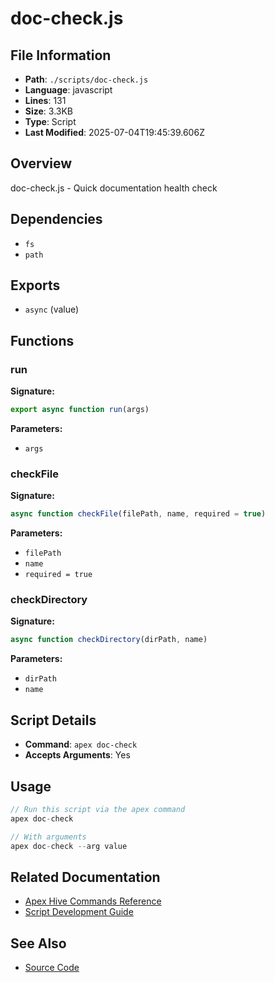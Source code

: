 # doc-check.js

## File Information

- **Path**: `./scripts/doc-check.js`
- **Language**: javascript
- **Lines**: 131
- **Size**: 3.3KB
- **Type**: Script
- **Last Modified**: 2025-07-04T19:45:39.606Z

## Overview

doc-check.js - Quick documentation health check

## Dependencies

- `fs`
- `path`

## Exports

- `async` (value)

## Functions

### run

**Signature:**
```javascript
export async function run(args)
```

**Parameters:**
- `args`

### checkFile

**Signature:**
```javascript
async function checkFile(filePath, name, required = true)
```

**Parameters:**
- `filePath`
- `name`
- `required = true`

### checkDirectory

**Signature:**
```javascript
async function checkDirectory(dirPath, name)
```

**Parameters:**
- `dirPath`
- `name`

## Script Details

- **Command**: `apex doc-check`
- **Accepts Arguments**: Yes

## Usage

```javascript
// Run this script via the apex command
apex doc-check

// With arguments
apex doc-check --arg value
```

## Related Documentation

- [Apex Hive Commands Reference](../architecture/reference/commands/)
- [Script Development Guide](../development/scripts/)

## See Also

- [Source Code](./scripts/doc-check.js)
